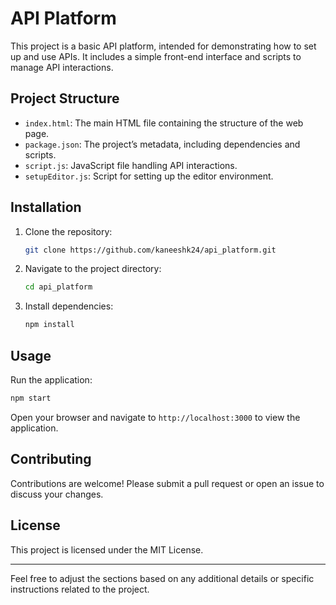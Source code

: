 # API Platform

This project is a basic API platform, intended for demonstrating how to set up and use APIs. It includes a simple front-end interface and scripts to manage API interactions.

## Project Structure

- `index.html`: The main HTML file containing the structure of the web page.
- `package.json`: The project’s metadata, including dependencies and scripts.
- `script.js`: JavaScript file handling API interactions.
- `setupEditor.js`: Script for setting up the editor environment.

## Installation

1. Clone the repository:
   ```sh
   git clone https://github.com/kaneeshk24/api_platform.git
   ```
2. Navigate to the project directory:
   ```sh
   cd api_platform
   ```
3. Install dependencies:
   ```sh
   npm install
   ```

## Usage

Run the application:
```sh
npm start
```

Open your browser and navigate to `http://localhost:3000` to view the application.

## Contributing

Contributions are welcome! Please submit a pull request or open an issue to discuss your changes.

## License

This project is licensed under the MIT License.

---

Feel free to adjust the sections based on any additional details or specific instructions related to the project.
